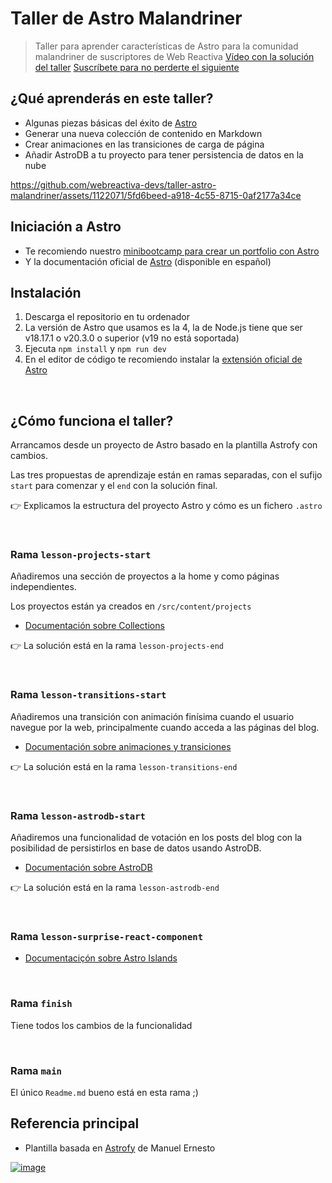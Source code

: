 # Taller de Astro Malandriner

> Taller para aprender características de Astro para la comunidad malandriner de suscriptores de Web Reactiva
> [Vídeo con la solución del taller](https://www.webreactiva.com/cursos/masterclass/taller-de-astro-colecciones-transciciones-y-astrodb)
> [Suscríbete para no perderte el siguiente](https://webreactiva.com)


## ¿Qué aprenderás en este taller?

- Algunas piezas básicas del éxito de [Astro](https://astro.build)
- Generar una nueva colección de contenido en Markdown
- Crear animaciones en las transiciones de carga de página
- Añadir AstroDB a tu proyecto para tener persistencia de datos en la nube



https://github.com/webreactiva-devs/taller-astro-malandriner/assets/1122071/5fd6beed-a918-4c55-8715-0af2177a34ce


## Iniciación a Astro

- Te recomiendo nuestro [minibootcamp para crear un portfolio con Astro](https://www.webreactiva.com/bootcamp/astro)
- Y la documentación oficial de [Astro](https://docs.astro.build) (disponible en español)


## Instalación

1. Descarga el repositorio en tu ordenador
2. La versión de Astro que usamos es la 4, la de Node.js tiene que ser v18.17.1 o v20.3.0 o superior (v19 no está soportada)
3. Ejecuta `npm install` y `npm run dev`
4. En el editor de código te recomiendo instalar la [extensión oficial de Astro](https://marketplace.visualstudio.com/items?itemName=astro-build.astro-vscode)

‎ 

## ¿Cómo funciona el taller?

Arrancamos desde un proyecto de Astro basado en la plantilla Astrofy con cambios.

Las tres propuestas de aprendizaje están en ramas separadas, con el sufijo `start` para comenzar y el `end` con la solución final.

👉 Explicamos la estructura del proyecto Astro y cómo es un fichero `.astro`

‎ 


### Rama `lesson-projects-start`

Añadiremos una sección de proyectos a la home y como páginas independientes.

Los proyectos están ya creados en `/src/content/projects`

- [Documentación sobre Collections](https://docs.astro.build/es/guides/content-collections/)

👉 La solución está en la rama `lesson-projects-end`

‎ 

### Rama `lesson-transitions-start`

Añadiremos una transición con animación finísima cuando el usuario navegue por la web, principalmente cuando acceda a las páginas del blog.

- [Documentación sobre animaciones y transiciones](https://docs.astro.build/es/tutorials/add-view-transitions/)

👉 La solución está en la rama `lesson-transitions-end`

‎ 

### Rama `lesson-astrodb-start`

Añadiremos una funcionalidad de votación en los posts del blog con la posibilidad de persistirlos en base de datos usando AstroDB.

- [Documentación sobre AstroDB](https://docs.astro.build/es/guides/astro-db/)

👉 La solución está en la rama `lesson-astrodb-end`

‎ 



### Rama `lesson-surprise-react-component`

- [Documentaciçón sobre Astro Islands](https://docs.astro.build/es/concepts/islands/)


‎ 



### Rama `finish`

Tiene todos los cambios de la funcionalidad

‎ 



### Rama `main`

El único `Readme.md` bueno está en esta rama ;)
‎ 

## Referencia principal

- Plantilla basada en [Astrofy](https://github.com/manuelernestog/astrofy) de Manuel Ernesto

[![image](https://github.com/webreactiva-devs/taller-astro-malandriner/assets/1122071/80541a35-40db-4f3c-97b6-998e7abc0ca5)](https://webreactiva.com/newsletter)




